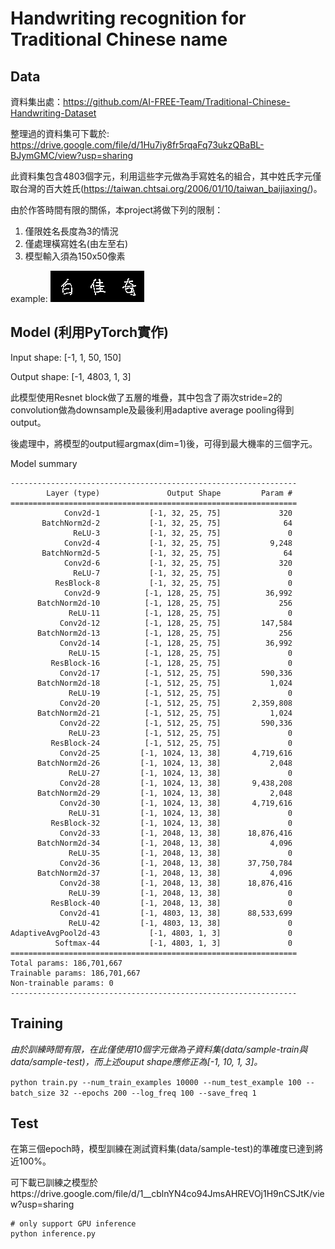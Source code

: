 # Handwriting recognition for Traditional Chinese name

## Data
資料集出處：https://github.com/AI-FREE-Team/Traditional-Chinese-Handwriting-Dataset

整理過的資料集可下載於: https://drive.google.com/file/d/1Hu7iy8fr5rqaFq73ukzQBaBL-BJymGMC/view?usp=sharing

此資料集包含4803個字元，利用這些字元做為手寫姓名的組合，其中姓氏字元僅取台灣的百大姓氏(https://taiwan.chtsai.org/2006/01/10/taiwan_baijiaxing/)。

由於作答時間有限的關係，本project將做下列的限制：
1. 僅限姓名長度為3的情況
2. 僅處理橫寫姓名(由左至右)
3. 模型輸入須為150x50像素

example:
![白佳奇](https://github.com/HectorNet/ctbc_hw/blob/dev/data/%E7%99%BD%E4%BD%B3%E5%A5%87.png)


## Model (利用PyTorch實作)
Input shape: [-1, 1, 50, 150]

Output shape: [-1, 4803, 1, 3]

此模型使用Resnet block做了五層的堆疊，其中包含了兩次stride=2的convolution做為downsample及最後利用adaptive average pooling得到output。

後處理中，將模型的output經argmax(dim=1)後，可得到最大機率的三個字元。

Model summary
```
----------------------------------------------------------------
        Layer (type)               Output Shape         Param #
================================================================
            Conv2d-1           [-1, 32, 25, 75]             320
       BatchNorm2d-2           [-1, 32, 25, 75]              64
              ReLU-3           [-1, 32, 25, 75]               0
            Conv2d-4           [-1, 32, 25, 75]           9,248
       BatchNorm2d-5           [-1, 32, 25, 75]              64
            Conv2d-6           [-1, 32, 25, 75]             320
              ReLU-7           [-1, 32, 25, 75]               0
          ResBlock-8           [-1, 32, 25, 75]               0
            Conv2d-9          [-1, 128, 25, 75]          36,992
      BatchNorm2d-10          [-1, 128, 25, 75]             256
             ReLU-11          [-1, 128, 25, 75]               0
           Conv2d-12          [-1, 128, 25, 75]         147,584
      BatchNorm2d-13          [-1, 128, 25, 75]             256
           Conv2d-14          [-1, 128, 25, 75]          36,992
             ReLU-15          [-1, 128, 25, 75]               0
         ResBlock-16          [-1, 128, 25, 75]               0
           Conv2d-17          [-1, 512, 25, 75]         590,336
      BatchNorm2d-18          [-1, 512, 25, 75]           1,024
             ReLU-19          [-1, 512, 25, 75]               0
           Conv2d-20          [-1, 512, 25, 75]       2,359,808
      BatchNorm2d-21          [-1, 512, 25, 75]           1,024
           Conv2d-22          [-1, 512, 25, 75]         590,336
             ReLU-23          [-1, 512, 25, 75]               0
         ResBlock-24          [-1, 512, 25, 75]               0
           Conv2d-25         [-1, 1024, 13, 38]       4,719,616
      BatchNorm2d-26         [-1, 1024, 13, 38]           2,048
             ReLU-27         [-1, 1024, 13, 38]               0
           Conv2d-28         [-1, 1024, 13, 38]       9,438,208
      BatchNorm2d-29         [-1, 1024, 13, 38]           2,048
           Conv2d-30         [-1, 1024, 13, 38]       4,719,616
             ReLU-31         [-1, 1024, 13, 38]               0
         ResBlock-32         [-1, 1024, 13, 38]               0
           Conv2d-33         [-1, 2048, 13, 38]      18,876,416
      BatchNorm2d-34         [-1, 2048, 13, 38]           4,096
             ReLU-35         [-1, 2048, 13, 38]               0
           Conv2d-36         [-1, 2048, 13, 38]      37,750,784
      BatchNorm2d-37         [-1, 2048, 13, 38]           4,096
           Conv2d-38         [-1, 2048, 13, 38]      18,876,416
             ReLU-39         [-1, 2048, 13, 38]               0
         ResBlock-40         [-1, 2048, 13, 38]               0
           Conv2d-41         [-1, 4803, 13, 38]      88,533,699
             ReLU-42         [-1, 4803, 13, 38]               0
AdaptiveAvgPool2d-43           [-1, 4803, 1, 3]               0
          Softmax-44           [-1, 4803, 1, 3]               0
================================================================
Total params: 186,701,667
Trainable params: 186,701,667
Non-trainable params: 0
----------------------------------------------------------------
```

## Training
*由於訓練時間有限，在此僅使用10個字元做為子資料集(data/sample-train與data/sample-test)，而上述ouput shape應修正為[-1, 10, 1, 3]。*

`python train.py --num_train_examples 10000 --num_test_example 100 --batch_size 32 --epochs 200 --log_freq 100 --save_freq 1`

## Test
在第三個epoch時，模型訓練在測試資料集(data/sample-test)的準確度已達到將近100%。

可下載已訓練之模型於https://drive.google.com/file/d/1__cblnYN4co94JmsAHREVOj1H9nCSJtK/view?usp=sharing

```
# only support GPU inference
python inference.py
```
